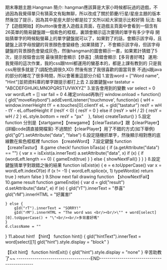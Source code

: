 期末專題主題:Hangman
簡介:
hangman應該算是大家小時候都玩過的遊戲，不過因為我覺得單只有猜英文有點無聊，所以改成了關於節慶/行星/星座主題的版本
然後加了提示，因為其中星座大部分都是拉丁文所以給大家提示比較好猜
玩法:
點了【遊戲開始】的button後會進入遊戲主頁面，在遊戲主頁面中會看到一個含有26英單的簡易鍵盤跟一個紫色的框框，裏頭會顯示這次要猜的單字有多少字母
開始猜單字的時候點螢幕上的單字鍵盤就可以了，如果對了的話，會顯示該字母，且鍵盤上該字母按鍵的背景顏色會變綠色
;如果猜錯了，不會顯示該字母，但該字母鍵盤的背景顏色會變成灰色，然後hangman的圖會顯示一畫，如果累計猜錯了5次，提示按鈕會出現
最後猜對會顯示【恭喜】;猜錯會顯示【多背書好嗎】
運用:
我覺得的這次作業，我的css跟html都運用的蠻基本的，都是上課有教到的
只是我css用很多就是了(調配色調很久XD)
然後有放了我很喜歡的圖當背景
不過js跟java的部分的確花了很多時間，所以會著重這部分介紹
1.宣告word = ["Word name", "Hint"]並把資料庫的單字跟提示都打上去
2.設置鍵盤var tastatur = "ABCDEFGHIJKLMNOPQRSTUVWXYZ"
3.宣告會用到的變數
var select = 0
var wordLeft = []
var fail = 0
4.確定onload再執行
window.onload = function() {
    gId("moveKeybord").addEventListener('touchmove', function(e) {
        wH = window.innerHeight
        tY = e.touches[0].clientY
        eL = gId("tastatur")
        resY = wH - tY - eL.offsetHeight
        if (resY < 0) {
            resY = 0
        } else if (resY > wH / 2) {
            resY = wH / 2
        }
        eL.style.bottom = resY + "px"   
    }, false)
    createTastur()
}
5.設定function 分別是【startgame】【newgame】【clearTastatur】跟【clearPlayer】
(詳細code請直接開檔案)
不過關於【clearPlayer】用了不錯的方式(如下舉例)
    gId("g0").setAttribute("data", "false")
6.設定隨機抓單字，然後顯示相對應的底線數在紫色框框裡
function 【createWord】
7.設定鍵盤
function 【createTastur】
8.game check!
function bTas(a) {
    if (a.getAttribute("data") == "") {
        var x = isExist(a.innerText)
        a.setAttribute("data", x)
        if (x) {
            if (wordLeft.length == 0) {
                gameEnd(true)
            }
        } else {
            showNextFail()
        }
    }
}
8.設定鍵盤猜單字對跟錯之後的結果
function isExist(e) {
    e = e.toUpperCase()
    var x = wordLeft.indexOf(e)
    if (x != -1) {
        wordLeft.splice(x, 1)
        typeWord(e)
        return true
    }
    return false
}
9.Show next fail drawing
function 【showNextFail】
10.game result
function gameEnd(e) {
    var d = gId("result")
    d.setAttribute("data", e)
    if (e) {
        gId("rT").innerText = "恭喜"
        gId("rM").innerHTML = "好厲害!"

    } else {
        gId("rT").innerText = "SORRY!"
        gId("rM").innerHTML = "The word was <br/><br/>\"" + word[select][0].toUpperCase() + "\"<br/><br/>多背書好嗎"
    }
    d.className = ""
}
11.about hint!
【hint】
function hint() {
    gId("hintText").innerText = word[select][1]
    gId("hint").style.display = "block"
}

【Exit hint】
function hintExit() {
    gId("hint").style.display = "none"
}
辛苦助教了~~
-------------------------------------END---------------------------------------------
